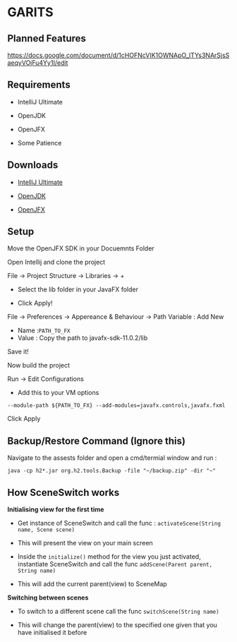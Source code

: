 # GARITS



## Planned Features 

https://docs.google.com/document/d/1cHOFNcVIK1OWNApO_lTYs3NArSjsSaeqyVOjFu4Yy1I/edit


## Requirements

- IntelliJ Ultimate

- OpenJDK

- OpenJFX

- Some Patience



## Downloads

- [IntelliJ Ultimate](https://www.jetbrains.com/idea/download/#section=windows)

- [OpenJDK](https://openjdk.java.net/)

- [OpenJFX](https://openjfx.io/)



## Setup

Move the OpenJFX SDK in your Docuemnts Folder

Open Intellij and clone the project 

File -> Project Structure -> Libraries -> + 

- Select the lib folder in your JavaFX folder 

- Click Apply!

File -> Preferences -> Appereance & Behaviour -> Path Variable : Add New 

- Name :`` PATH_TO_FX ``   
- Value : Copy the path to javafx-sdk-11.0.2/lib

Save it!

Now build the project 

Run -> Edit Configurations

- Add this to your VM options

`` --module-path ${PATH_TO_FX} --add-modules=javafx.controls,javafx.fxml ``

Click Apply



 ## Backup/Restore Command (Ignore this)
 
 Navigate to the assests folder and open a cmd/termial window and run :
 
 `` java -cp h2*.jar org.h2.tools.Backup -file "~/backup.zip" -dir "~" ``
 
 ## How SceneSwitch works
 
 **Initialising view for the first time**
 
 - Get instance of SceneSwitch and call the func : `` activateScene(String name, Scene scene) ``
 
 - This will present the view on your main screen
 
 - Inside the `` initialize() `` method for the view you just activated, instantiate SceneSwitch and call the func `` addScene(Parent parent, String name) ``
 
 - This will add the current parent(view) to SceneMap
 
 **Switching between scenes**
 
 - To switch to a different scene call the func `` switchScene(String name) ``
 
 - This will change the parent(view) to the specified one given that you have initialised it before 
